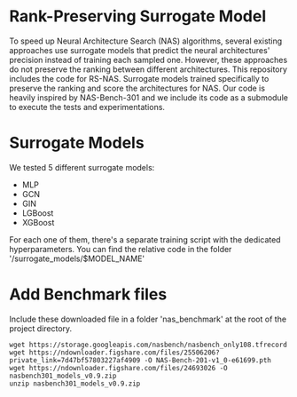 # Rank-Preserving Surrogate Model
To speed up Neural Architecture Search (NAS) algorithms, several existing approaches use surrogate models that predict the neural architectures' precision instead of training each sampled one. However, these approaches do not preserve the ranking between different architectures. This repository includes the code for RS-NAS. Surrogate models trained specifically to preserve the ranking and score the architectures for NAS. Our code is heavily inspired by NAS-Bench-301 and we include its code as a submodule to execute the tests and experimentations. 


# Surrogate Models 
We tested 5 different surrogate models: 
* MLP 
* GCN
* GIN
* LGBoost 
* XGBoost 

For each one of them, there's a separate training script with the dedicated hyperparameters. You can find the relative code in the folder '/surrogate_models/$MODEL_NAME' 

# Add Benchmark files 
Include these downloaded file in a folder 'nas_benchmark' at the root of the project directory. 
``` 
wget https://storage.googleapis.com/nasbench/nasbench_only108.tfrecord
wget https://ndownloader.figshare.com/files/25506206?private_link=7d47bf57803227af4909 -O NAS-Bench-201-v1_0-e61699.pth
wget https://ndownloader.figshare.com/files/24693026 -O nasbench301_models_v0.9.zip
unzip nasbench301_models_v0.9.zip
```

